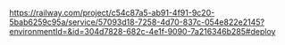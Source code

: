 https://railway.com/project/c54c87a5-ab91-4f91-9c20-5bab6259c95a/service/57093d18-7258-4d70-837c-054e822e2145?environmentId=&id=304d7828-682c-4e1f-9090-7a216346b285#deploy